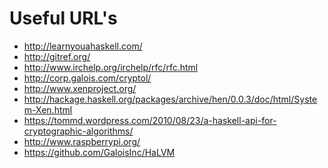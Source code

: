 

Useful URL's
============

 * http://learnyouahaskell.com/
 * http://gitref.org/
 * http://www.irchelp.org/irchelp/rfc/rfc.html
 * http://corp.galois.com/cryptol/
 * http://www.xenproject.org/
 * http://hackage.haskell.org/packages/archive/hen/0.0.3/doc/html/System-Xen.html
 * https://tommd.wordpress.com/2010/08/23/a-haskell-api-for-cryptographic-algorithms/
 * http://www.raspberrypi.org/
 * https://github.com/GaloisInc/HaLVM
